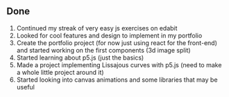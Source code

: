 ## Done

1. Continued my streak of very easy js exercises on edabit
2. Looked for cool features and design to implement in my portfolio
3. Create the portfolio project (for now just using react for the front-end) and started working on the first components (3d image split)
4. Started learning about p5.js (just the basics)
5. Made a project implementing Lissajous curves with p5.js (need to make a whole little project around it)
6. Started looking into canvas animations and some libraries that may be useful


